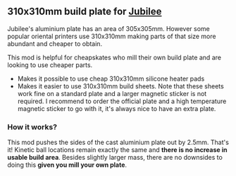 ## 310x310mm build plate for [Jubilee](https://github.com/machineagency/jubilee)

Jubilee's aluminium plate has an area of 305x305mm. However some popular oriental printers use 310x310mm
making parts of that size more abundant and cheaper to obtain. 

This mod is helpful for cheapskates who mill their own build plate and are looking to use cheaper parts.

* Makes it possible to use cheap 310x310mm silicone heater pads 
* Makes it easier to use 310x310mm build sheets. Note that these sheets work fine on a standard plate and
  a larger magnetic sticker is not required. I recommend to order the official plate and a high temperature
  magnetic sticker to go with it, it's always nice to have an extra plate.

### How it works?

This mod pushes the sides of the cast aluminium plate out by 2.5mm. That's it! Kinetic ball locations
remain exactly the same and **there is no increase in usable build area**. Besides slightly larger mass,
there are no downsides to doing this **given you mill your own plate**.

